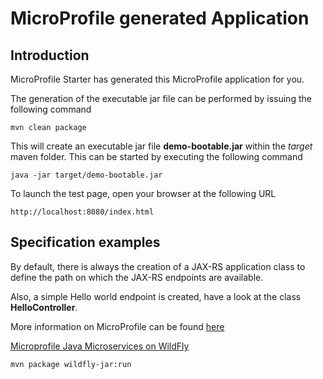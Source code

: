 # MicroProfile generated Application

## Introduction

MicroProfile Starter has generated this MicroProfile application for you.

The generation of the executable jar file can be performed by issuing the following command


    mvn clean package

This will create an executable jar file **demo-bootable.jar** within the _target_ maven folder. This can be started by executing the following command

    java -jar target/demo-bootable.jar




To launch the test page, open your browser at the following URL

    http://localhost:8080/index.html  



## Specification examples

By default, there is always the creation of a JAX-RS application class to define the path on which the JAX-RS endpoints are available.

Also, a simple Hello world endpoint is created, have a look at the class **HelloController**.

More information on MicroProfile can be found [here](https://microprofile.io/)



[Microprofile Java Microservices on WildFly](https://piotrminkowski.com/2020/12/14/microprofile-java-microservices-on-wildfly/)
    
    mvn package wildfly-jar:run

